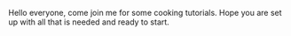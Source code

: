 Hello everyone, come join me for some cooking tutorials. Hope you are set up with all that is needed and ready to start.
